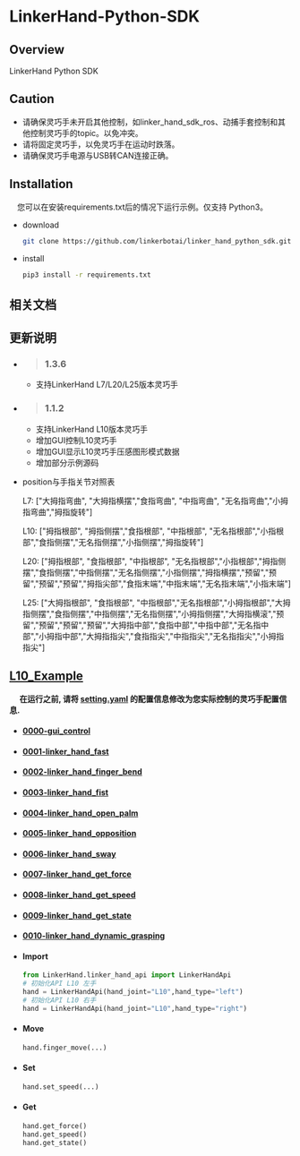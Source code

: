 # LinkerHand-Python-SDK

## Overview
LinkerHand Python SDK

## Caution
- 请确保灵巧手未开启其他控制，如linker_hand_sdk_ros、动捕手套控制和其他控制灵巧手的topic。以免冲突。
- 请将固定灵巧手，以免灵巧手在运动时跌落。
- 请确保灵巧手电源与USB转CAN连接正确。

## Installation
&ensp;&ensp;您可以在安装requirements.txt后的情况下运行示例。仅支持 Python3。
- download

  ```bash
  git clone https://github.com/linkerbotai/linker_hand_python_sdk.git
  ```

- install

  ```bash
  pip3 install -r requirements.txt
  ```

## 相关文档


## 更新说明
- > ### 1.3.6
  - 支持LinkerHand L7/L20/L25版本灵巧手

- > ### 1.1.2
  - 支持LinkerHand L10版本灵巧手
  - 增加GUI控制L10灵巧手
  - 增加GUI显示L10灵巧手压感图形模式数据
  - 增加部分示例源码
  
- position与手指关节对照表

  L7:  ["大拇指弯曲", "大拇指横摆","食指弯曲", "中指弯曲", "无名指弯曲","小拇指弯曲","拇指旋转"]

  L10: ["拇指根部", "拇指侧摆","食指根部", "中指根部", "无名指根部","小指根部","食指侧摆","无名指侧摆","小指侧摆","拇指旋转"]

  L20: ["拇指根部", "食指根部", "中指根部", "无名指根部","小指根部","拇指侧摆","食指侧摆","中指侧摆","无名指侧摆","小指侧摆","拇指横摆","预留","预留","预留","预留","拇指尖部","食指末端","中指末端","无名指末端","小指末端"]

  L25: ["大拇指根部", "食指根部", "中指根部","无名指根部","小拇指根部","大拇指侧摆","食指侧摆","中指侧摆","无名指侧摆","小拇指侧摆","大拇指横滚","预留","预留","预留","预留","大拇指中部","食指中部","中指中部","无名指中部","小拇指中部","大拇指指尖","食指指尖","中指指尖","无名指指尖","小拇指指尖"]

## [L10_Example](example/L10)

&ensp;&ensp; __在运行之前, 请将 [setting.yaml](LinkerHand/config/setting.yaml) 的配置信息修改为您实际控制的灵巧手配置信息.__

- #### [0000-gui_control](example/gui_control/gui_control.py)
- #### [0001-linker_hand_fast](example/L10/gesture/linker_hand_fast.py)
- #### [0002-linker_hand_finger_bend](example/L10/gesture/linker_hand_finger_bend.py)
- #### [0003-linker_hand_fist](example/L10/gesture/linker_hand_fist.py)
- #### [0004-linker_hand_open_palm](example/L10/gesture/linker_hand_open_palm.py)
- #### [0005-linker_hand_opposition](example/L10/gesture/linker_hand_opposition.py)
- #### [0006-linker_hand_sway](example/L10/gesture/linker_hand_sway.py)

- #### [0007-linker_hand_get_force](example/L10/get_status/get_force.py)
- #### [0008-linker_hand_get_speed](example/L10/get_status/get_speed.py)
- #### [0009-linker_hand_get_state](example/L10/get_status/get_state.py)

- #### [0010-linker_hand_dynamic_grasping](example/L10/grab/dynamic_grasping.py)




- #### Import
  ```python
  from LinkerHand.linker_hand_api import LinkerHandApi
  # 初始化API L10 左手
  hand = LinkerHandApi(hand_joint="L10",hand_type="left")
  # 初始化API L10 右手
  hand = LinkerHandApi(hand_joint="L10",hand_type="right")
  ```


- #### Move
  ```python
  hand.finger_move(...)
  ```

- #### Set
  ```python
  hand.set_speed(...)
  ```

- #### Get
  ```python
  hand.get_force()
  hand.get_speed()
  hand.get_state()
  ```



